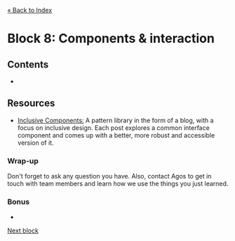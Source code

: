 [« Back to Index](../../README.md)

# Block 8: Components & interaction

## Contents

- 

## Resources

- [Inclusive Components:](https://inclusive-components.design/) A pattern library in the form of a blog, with a focus on inclusive design. Each post explores a common interface component and comes up with a better, more robust and accessible version of it.




### Wrap-up

Don't forget to ask any question you have. Also, contact Agos to get in touch with team members and learn how we use the things you just learned.

### Bonus
-

[Next block](../bonus/tools-plugins.md)
